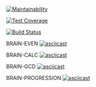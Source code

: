 [![Maintainability](https://api.codeclimate.com/v1/badges/2780aa72c2e276d98056/maintainability)](https://codeclimate.com/github/nickolay5891/frontend-project-lvl1/maintainability)

[![Test Coverage](https://api.codeclimate.com/v1/badges/2780aa72c2e276d98056/test_coverage)](https://codeclimate.com/github/nickolay5891/frontend-project-lvl1/test_coverage)

[![Build Status](https://travis-ci.org/nickolay5891/frontend-project-lvl1.svg?branch=master)](https://travis-ci.org/nickolay5891/frontend-project-lvl1)

BRAIN-EVEN
[![asciicast](https://asciinema.org/a/1QMyjYbjCTRuXfp8lmJiawd4h.svg)](https://asciinema.org/a/1QMyjYbjCTRuXfp8lmJiawd4h)

BRAIN-CALC
[![asciicast](https://asciinema.org/a/e4x1uzutvorgufUVuZmbXulan.svg)](https://asciinema.org/a/e4x1uzutvorgufUVuZmbXulan)

BRAIN-GCD
[![asciicast](https://asciinema.org/a/U0fOVRQa85oFPPHohxIkSdphg.svg)](https://asciinema.org/a/U0fOVRQa85oFPPHohxIkSdphg)

BRAIN-PROGRESSION
[![asciicast](https://asciinema.org/a/KNogQ4P35udQH6njAdb994NOK.svg)](https://asciinema.org/a/KNogQ4P35udQH6njAdb994NOK)
